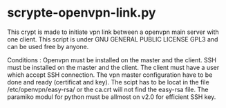 # scrypte-openvpn-link.py
This crypt is made to initiate vpn link between a openvpn main server with one client.
This script is under GNU GENERAL PUBLIC LICENSE GPL3 and can be used free by anyone.

Conditions :
Openvpn must be installed on the master and the client.
SSH must be installed on the master and the client. 
The client must have a user which accept SSH connection. 
The vpn master configuration have to be done and ready (certificat and key). 
The scipt has to be locat in the file /etc/openvpn/easy-rsa/ or the ca.crt will not find the easy-rsa file.
The paramiko modul for python must be allmost on v2.0 for efficient SSH key.
